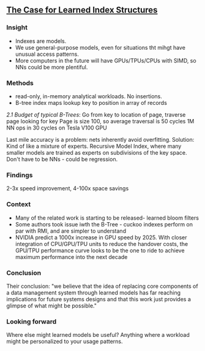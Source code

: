 ## [The Case for Learned Index Structures](https://arxiv.org/abs/1712.01208)

### Insight
* Indexes are models.
* We use general-purpose models, even for situations tht mihgt have unusual access patterns.
* More computers in the future will have GPUs/TPUs/CPUs with SIMD, so NNs could be more plentiful.

### Methods
* read-only, in-memory analytical workloads.  No insertions.
* B-tree index maps lookup key to position in array of records

*2.1 Budget of typical B-Trees*:
Go from key to location of page, traverse page looking for key
Page is size 100, so average traversal is 50 cycles
1M NN ops in 30 cycles on Tesla V100 GPU

Last mile accuracy is a problem: nets inherently avoid overfitting.
Solution: Kind of like a mixture of experts. Recursive Model Index, where many smaller models are trained as experts on subdivisions of the key space. Don't have to be NNs - could be regression.

### Findings
2-3x speed improvement, 4-100x space savings

### Context
* Many of the related work is starting to be released- learned bloom filters
* Some authors took issue iwth the B-Tree - cuckoo indexes perform on par with RMI, and are simpler to understand
* NVIDIA predict a 1000x increase in GPU speed by 2025. With closer integration of CPU/GPU/TPU units to reduce the handover costs, the GPU/TPU performance curve looks to be the one to ride to achieve maximum performance into the next decade

### Conclusion
Their conclusion: "we believe that the idea of replacing core components of a data management system through learned models has far reaching implications for future systems designs and that this work just provides a glimpse of what might be possible."

### Looking forward
Where else might learned models be useful? Anything where a workload might be personalized to your usage patterns.

